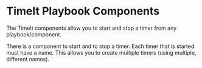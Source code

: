 # TimeIt Playbook Components

The TimeIt components allow you to start and stop a timer from any playbook/component.

There is a component to start and to stop a timer. Each timer that is started must have a name. This allows you to create multiple timers (using multiple, different names).
